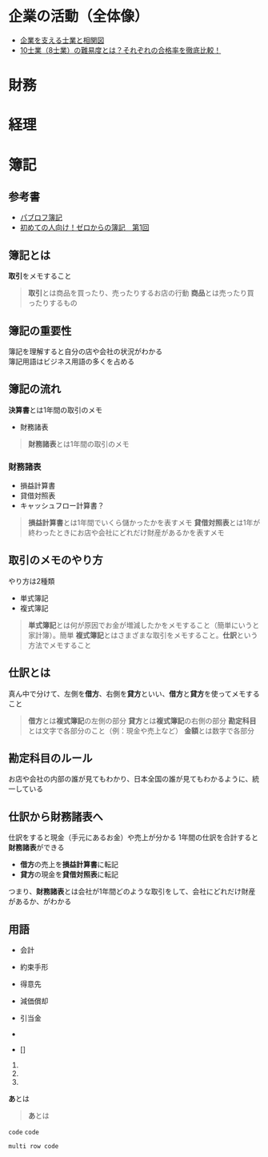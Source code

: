 # 企業の活動（全体像）
- [企業を支える士業と相関図](https://www.billy-desk.com/diagram/pro-correlation/)
- [10士業（8士業）の難易度とは？それぞれの合格率を徹底比較！](https://kaikeiplus.jp/topic/professional/9004/)

# 財務

# 経理

# 簿記
## 参考書
- [パブロフ簿記](https://pboki.com)
- [初めての人向け！ゼロからの簿記　第1回](https://pboki.com/firstboki/fboki1.html)

## 簿記とは
**取引**をメモすること

>**取引**とは商品を買ったり、売ったりするお店の行動
>**商品**とは売ったり買ったりするもの

## 簿記の重要性
簿記を理解すると自分の店や会社の状況がわかる  
簿記用語はビジネス用語の多くを占める  

## 簿記の流れ
**決算書**とは1年間の取引のメモ

- 財務諸表
>**財務諸表**とは1年間の取引のメモ

### 財務諸表
- 損益計算書
- 貸借対照表
- キャッシュフロー計算書？

>**損益計算書**とは1年間でいくら儲かったかを表すメモ
>**貸借対照表**とは1年が終わったときにお店や会社にどれだけ財産があるかを表すメモ

## 取引のメモのやり方
やり方は2種類
- 単式簿記
- 複式簿記

>**単式簿記**とは何が原因でお金が増減したかをメモすること（簡単にいうと家計簿）。簡単
>**複式簿記**とはさまざまな取引をメモすること。**仕訳**という方法でメモすること

## 仕訳とは
真ん中で分けて、左側を**借方**、右側を**貸方**といい、**借方**と**貸方**を使ってメモすること

>**借方**とは**複式簿記**の左側の部分
>**貸方**とは**複式簿記**の右側の部分
>**勘定科目**とは文字で各部分のこと（例：現金や売上など）
>**金額**とは数字で各部分

## 勘定科目のルール
お店や会社の内部の誰が見てもわかり、日本全国の誰が見てもわかるように、統一している

## 仕訳から財務諸表へ
仕訳をすると現金（手元にあるお金）や売上が分かる
1年間の仕訳を合計すると**財務諸表**ができる

- **借方**の売上を**損益計算書**に転記
- **貸方**の現金を**貸借対照表**に転記

つまり、**財務諸表**とは会社が1年間どのような取引をして、会社にどれだけ財産があるか、がわかる

## 用語
- 会計
- 約束手形
- 得意先
- 減価償却
- 引当金

- 
- []

1. 
2. 
3. 

**あ**とは
>**あ**とは

` code `
` code `

```
multi row code
```
